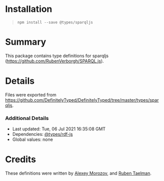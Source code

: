 # Installation
> `npm install --save @types/sparqljs`

# Summary
This package contains type definitions for sparqljs (https://github.com/RubenVerborgh/SPARQL.js).

# Details
Files were exported from https://github.com/DefinitelyTyped/DefinitelyTyped/tree/master/types/sparqljs.

### Additional Details
 * Last updated: Tue, 06 Jul 2021 16:35:08 GMT
 * Dependencies: [@types/rdf-js](https://npmjs.com/package/@types/rdf-js)
 * Global values: none

# Credits
These definitions were written by [Alexey Morozov](https://github.com/AlexeyMz), and [Ruben Taelman](https://github.com/rubensworks).
